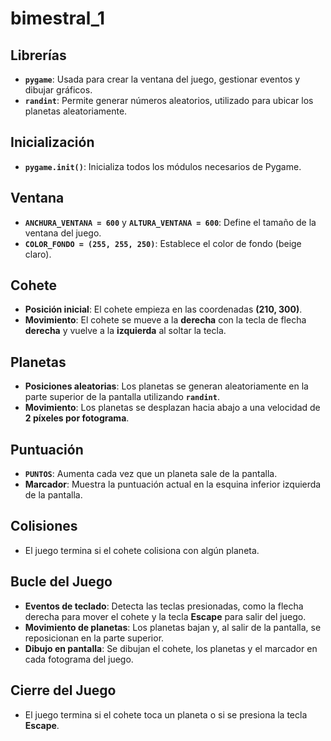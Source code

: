 # bimestral_1

## Librerías

- **`pygame`**: Usada para crear la ventana del juego, gestionar eventos y dibujar gráficos.
- **`randint`**: Permite generar números aleatorios, utilizado para ubicar los planetas aleatoriamente.

## Inicialización

- **`pygame.init()`**: Inicializa todos los módulos necesarios de Pygame.

## Ventana

- **`ANCHURA_VENTANA = 600`** y **`ALTURA_VENTANA = 600`**: Define el tamaño de la ventana del juego.
- **`COLOR_FONDO = (255, 255, 250)`**: Establece el color de fondo (beige claro).

## Cohete

- **Posición inicial**: El cohete empieza en las coordenadas **(210, 300)**.
- **Movimiento**: El cohete se mueve a la **derecha** con la tecla de flecha **derecha** y vuelve a la **izquierda** al soltar la tecla.

## Planetas

- **Posiciones aleatorias**: Los planetas se generan aleatoriamente en la parte superior de la pantalla utilizando **`randint`**.
- **Movimiento**: Los planetas se desplazan hacia abajo a una velocidad de **2 píxeles por fotograma**.

## Puntuación

- **`PUNTOS`**: Aumenta cada vez que un planeta sale de la pantalla.
- **Marcador**: Muestra la puntuación actual en la esquina inferior izquierda de la pantalla.

## Colisiones

- El juego termina si el cohete colisiona con algún planeta.

## Bucle del Juego

- **Eventos de teclado**: Detecta las teclas presionadas, como la flecha derecha para mover el cohete y la tecla **Escape** para salir del juego.
- **Movimiento de planetas**: Los planetas bajan y, al salir de la pantalla, se reposicionan en la parte superior.
- **Dibujo en pantalla**: Se dibujan el cohete, los planetas y el marcador en cada fotograma del juego.

## Cierre del Juego

- El juego termina si el cohete toca un planeta o si se presiona la tecla **Escape**.
